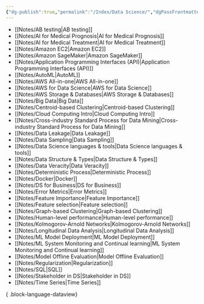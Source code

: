 ```yaml
---
{"dg-publish":true,"permalink":"/Index/Data Science/","dgPassFrontmatter":true,"noteIcon":""}
---
```


- [[Notes/AB testing\|AB testing]]
- [[Notes/AI for Medical Prognosis\|AI for Medical Prognosis]]
- [[Notes/AI for Medical Treatment\|AI for Medical Treatment]]
- [[Notes/Amazon EC2\|Amazon EC2]]
- [[Notes/Amazon SageMaker\|Amazon SageMaker]]
- [[Notes/Application Programming Interfaces (API)\|Application Programming Interfaces (API)]]
- [[Notes/AutoML\|AutoML]]
- [[Notes/AWS All-in-one\|AWS All-in-one]]
- [[Notes/AWS for Data Science\|AWS for Data Science]]
- [[Notes/AWS Storage & Databases\|AWS Storage & Databases]]
- [[Notes/Big Data\|Big Data]]
- [[Notes/Centroid-based Clustering\|Centroid-based Clustering]]
- [[Notes/Cloud Computing Intro\|Cloud Computing Intro]]
- [[Notes/Cross-industry Standard Process for Data Mining\|Cross-industry Standard Process for Data Mining]]
- [[Notes/Data Leakage\|Data Leakage]]
- [[Notes/Data Sampling\|Data Sampling]]
- [[Notes/Data Science languages & tools\|Data Science languages & tools]]
- [[Notes/Data Structure & Types\|Data Structure & Types]]
- [[Notes/Data Veracity\|Data Veracity]]
- [[Notes/Deterministic Process\|Deterministic Process]]
- [[Notes/Docker\|Docker]]
- [[Notes/DS for Business\|DS for Business]]
- [[Notes/Error Metrics\|Error Metrics]]
- [[Notes/Feature Importance\|Feature Importance]]
- [[Notes/Feature selection\|Feature selection]]
- [[Notes/Graph-based Clustering\|Graph-based Clustering]]
- [[Notes/Human-level performance\|Human-level performance]]
- [[Notes/Kolmogorov-Arnold Networks\|Kolmogorov-Arnold Networks]]
- [[Notes/Longitudinal Data Analysis\|Longitudinal Data Analysis]]
- [[Notes/ML Model Deployment\|ML Model Deployment]]
- [[Notes/ML System Monitoring and Continual learning\|ML System Monitoring and Continual learning]]
- [[Notes/Model Offline Evaluation\|Model Offline Evaluation]]
- [[Notes/Regularization\|Regularization]]
- [[Notes/SQL\|SQL]]
- [[Notes/Stakeholder in DS\|Stakeholder in DS]]
- [[Notes/Time Series\|Time Series]]

{ .block-language-dataview}